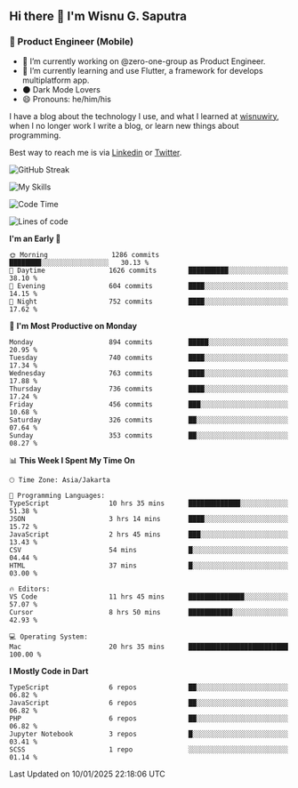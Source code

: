 ## Hi there 👋 I'm Wisnu G. Saputra

### :mobile_phone_off: Product Engineer (Mobile)

- 🔭 I’m currently working on @zero-one-group as Product Engineer.
- 🌱 I’m currently learning and use Flutter, a framework for develops multiplatform app.
- 🌑 Dark Mode Lovers
- 😄 Pronouns: he/him/his

I have a blog about the technology I use, and what I learned at [wisnuwiry](https://wisnuwiry.space/), when I no longer work I write a blog, or learn new things about programming.

Best way to reach me is via [Linkedin](https://www.linkedin.com/in/wisnu-saputra/) or [Twitter](https://twitter.com/wisnuwiry).

![GitHub Streak](https://streak-stats.demolab.com?user=wisnuwiry&theme=dark&hide_border=true)

![My Skills](https://skillicons.dev/icons?i=dart,flutter,kotlin,swift,go,js,css,neovim,git,linux&perline=5)

<!--START_SECTION:waka-->
![Code Time](http://img.shields.io/badge/Code%20Time-1%2C634%20hrs%2015%20mins-blue)

![Lines of code](https://img.shields.io/badge/From%20Hello%20World%20I%27ve%20Written-6.1%20million%20lines%20of%20code-blue)

**I'm an Early 🐤** 

```text
🌞 Morning                1286 commits        ████████░░░░░░░░░░░░░░░░░   30.13 % 
🌆 Daytime                1626 commits        ██████████░░░░░░░░░░░░░░░   38.10 % 
🌃 Evening                604 commits         ████░░░░░░░░░░░░░░░░░░░░░   14.15 % 
🌙 Night                  752 commits         ████░░░░░░░░░░░░░░░░░░░░░   17.62 % 
```
📅 **I'm Most Productive on Monday** 

```text
Monday                   894 commits         █████░░░░░░░░░░░░░░░░░░░░   20.95 % 
Tuesday                  740 commits         ████░░░░░░░░░░░░░░░░░░░░░   17.34 % 
Wednesday                763 commits         ████░░░░░░░░░░░░░░░░░░░░░   17.88 % 
Thursday                 736 commits         ████░░░░░░░░░░░░░░░░░░░░░   17.24 % 
Friday                   456 commits         ███░░░░░░░░░░░░░░░░░░░░░░   10.68 % 
Saturday                 326 commits         ██░░░░░░░░░░░░░░░░░░░░░░░   07.64 % 
Sunday                   353 commits         ██░░░░░░░░░░░░░░░░░░░░░░░   08.27 % 
```


📊 **This Week I Spent My Time On** 

```text
🕑︎ Time Zone: Asia/Jakarta

💬 Programming Languages: 
TypeScript               10 hrs 35 mins      █████████████░░░░░░░░░░░░   51.38 % 
JSON                     3 hrs 14 mins       ████░░░░░░░░░░░░░░░░░░░░░   15.72 % 
JavaScript               2 hrs 45 mins       ███░░░░░░░░░░░░░░░░░░░░░░   13.43 % 
CSV                      54 mins             █░░░░░░░░░░░░░░░░░░░░░░░░   04.44 % 
HTML                     37 mins             █░░░░░░░░░░░░░░░░░░░░░░░░   03.00 % 

🔥 Editors: 
VS Code                  11 hrs 45 mins      ██████████████░░░░░░░░░░░   57.07 % 
Cursor                   8 hrs 50 mins       ███████████░░░░░░░░░░░░░░   42.93 % 

💻 Operating System: 
Mac                      20 hrs 35 mins      █████████████████████████   100.00 % 
```

**I Mostly Code in Dart** 

```text
TypeScript               6 repos             ██░░░░░░░░░░░░░░░░░░░░░░░   06.82 % 
JavaScript               6 repos             ██░░░░░░░░░░░░░░░░░░░░░░░   06.82 % 
PHP                      6 repos             ██░░░░░░░░░░░░░░░░░░░░░░░   06.82 % 
Jupyter Notebook         3 repos             █░░░░░░░░░░░░░░░░░░░░░░░░   03.41 % 
SCSS                     1 repo              ░░░░░░░░░░░░░░░░░░░░░░░░░   01.14 % 
```




 Last Updated on 10/01/2025 22:18:06 UTC
<!--END_SECTION:waka-->
